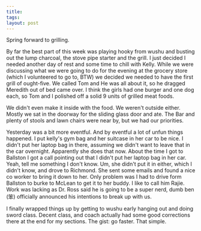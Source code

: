 ```yaml
---
title: 
tags: 
layout: post
---
```

Spring forward to grilling.



By far the best part of this week was playing hooky from wushu and busting out the lump charcoal, the stove pipe starter and the grill. I just decided I needed another day of rest and some time to chill with Kelly.  While we were discussing what we were going to do for the evening at the grocery store (which I volunteered to go to, BTW) we decided we needed to have the first grill of ought-five.  We called Tom and He was all about it, so he dragged Meredith out of bed came over.   I think the girls had one burger and one dog each, so Tom and I polished off a solid 9 units of grilled meat foods.  



We didn't even make it inside with the food.  We weren't outside either.  Mostly we sat in the doorway for the sliding glass door and ate.  The Bar and plenty of stools and lawn chairs were near by, but we had our priorities.



Yesterday was a bit more eventful.  And by eventful a lot of unfun things happened.  I put kelly's gym bag and her suitcase in her car to be nice.  I didn't put her laptop bag in there, assuming we didn't want to leave that in the car overnight.  Apparently she does that now.  About the time I got to Ballston I got a call pointing out that I didn't put her laptop bag in her car.  Yeah, tell me something I don't know.  Um, she didn't put it in either, which I didn't know, and drove to Richmond.  She sent some emails and found a nice co worker to bring it down to her.  Only problem was I had to drive form Ballston to burke to McLean to get it to her buddy.  I like to call him Rajie.  Work was lacking as Dr. Ross said he is going to be a super nerd, dumb ben (笨) officially announced his intentions to break up with us.  



I finally wrapped things up by getting to wushu early hanging out and doing sword class.  Decent class, and coach actually had some good corrections there at the end for my sections.  The gist: go faster.  That simple.
